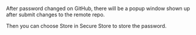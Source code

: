 After password changed on GitHub, there will be a popup window shown up after submit changes to the remote repo.

Then you can choose Store in Secure Store to store the password.
